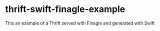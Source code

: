 thrift-swift-finagle-example
============================

This an example of a Thrift served with Finagle and generated with Swift
